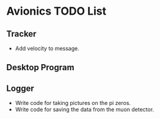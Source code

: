 # Avionics TODO List
## Tracker
* Add velocity to message.
## Desktop Program
## Logger
* Write code for taking pictures on the pi zeros.
* Write code for saving the data from the muon detector. 